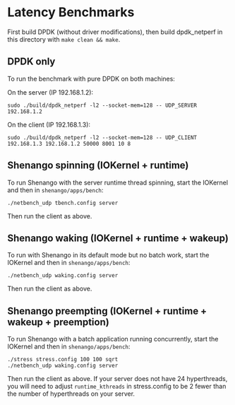 # Latency Benchmarks

First build DPDK (without driver modifications), then build
dpdk_netperf in this directory with `make clean && make`.

## DPDK only
To run the benchmark with pure DPDK on both machines:

On the server (IP 192.168.1.2):
```
sudo ./build/dpdk_netperf -l2 --socket-mem=128 -- UDP_SERVER 192.168.1.2
```

On the client (IP 192.168.1.3):
```
sudo ./build/dpdk_netperf -l2 --socket-mem=128 -- UDP_CLIENT 192.168.1.3 192.168.1.2 50000 8001 10 8
```

## Shenango spinning (IOKernel + runtime)

To run Shenango with the server runtime thread spinning, start the
IOKernel and then in `shenango/apps/bench`:

```
./netbench_udp tbench.config server
```
Then run the client as above.

## Shenango waking (IOKernel + runtime + wakeup)

To run with Shenango in its default mode but no batch work, start the
IOKernel and then in `shenango/apps/bench`:
```
./netbench_udp waking.config server
```
Then run the client as above.

## Shenango preempting (IOKernel + runtime + wakeup + preemption)

To run Shenango with a batch application running concurrently, start
the IOKernel and then in `shenango/apps/bench`:
```
./stress stress.config 100 100 sqrt
./netbench_udp waking.config server
```

Then run the client as above. If your server does not have 24
hyperthreads, you will need to adjust `runtime_kthreads` in
stress.config to be 2 fewer than the number of hyperthreads on your
server.